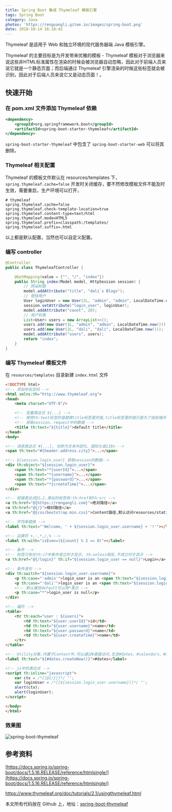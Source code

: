 ```yaml
---
title: Spring Boot 集成 Thymeleaf 模板引擎
tags: Spring Boot
category: Java
photos: 'https://renguangli.gitee.io/images/spring-boot.png'
date: 2018-10-14 16:18:42
---
```


Thymeleaf 是适用于 Web 和独立环境的现代服务器端 Java 模板引擎。

Thymeleaf 的主要目标是为开发带来优雅的模板 - Thymeleaf 模板对于浏览器来说这些非HTML标准属性在渲染的时候会被浏览器自动忽略，因此对于前端人员来说它就是一个静态页面；而后端通过 Thymeleaf 引擎渲染的时候这些标签就会被识别，因此对于后端人员来说它又是动态页面！。

<!-- more -->

## 快速开始

### 在 pom.xml 文件添加 Thymeleaf 依赖

```xml
<dependency>
    <groupId>org.springframework.boot</groupId>
    <artifactId>spring-boot-starter-thymeleaf</artifactId>
</dependency>
```

`spring-boot-starter-thymeleaf` 中包含了 `spring-boot-starter-web` 可以将其删除。

### Thymeleaf 相关配置

Thymeleaf 的模板文件默认在 resources/templates 下，`spring.thymeleaf.cache=false` 开发时关闭缓存，要不然修改模板文件不能及时生效，需要重启，生产环境可以打开，

```properties
# thymeleaf
spring.thymeleaf.cache=false
spring.thymeleaf.check-template-location=true
spring.thymeleaf.content-type=text/html
spring.thymeleaf.mode=HTML5
spring.thymeleaf.prefix=classpath:/templates/
spring.thymeleaf.suffix=.html
```
以上都是默认配置，当然也可以自定义配置。

### 编写 controller

```java
@Controller
public class ThymeleafController {

    @GetMapping(value = {"", "/", "index"})
    public String index(Model model, HttpSession session) {
        // 网站标题
        model.addAttribute("title", "dali`s Blogs");
        // 登陆用户
        User loginUser = new User(2L, "admin", "admin", LocalDateTime.now());
        session.setAttribute("login_user", loginUser);
        model.addAttribute("count", 20);
        // 用户列表
        List<User> users = new ArrayList<>();
        users.add(new User(1L, "admin", "admin", LocalDateTime.now()));
        users.add(new User(2L, "dali", "dali", LocalDateTime.now()));
        model.addAttribute("users", users);
        return "index";
    }
}
```

### 编写 Thymeleaf 模板文件

在 `resources/templates` 目录新建 `index.html` 文件

```html
<!DOCTYPE html>
<!-- 添加命名空间 -->
<html xmlns:th="http://www.thymeleaf.org">
<head>
    <meta charset="UTF-8"/>

    <!-- 变量表达式 ${...} -->
    <!-- 使用th:text标签的值替换title标签里的值,title标签里的值只是为了给前端开发时做展示用的.这样很好的做到了前后端分离 -->
    <!-- 获取session、request中的数据 -->
    <title th:text="${title}">default title</title>
</head>
<body>

<!-- 消息表达式 #{...}, 也称为文本外部化、国际化或i18n -->
<span th:text="#{header.address.city}">...</span>

<!-- ${session.login_user} 获取session的数据-->
<div th:object="${session.login_user}">
    <span th:text="*{userId}">...</span>
    <span th:text="*{username}">...</span>
    <span th:text="*{password}">...</span>
    <span th:text="*{createTime}">...</span>
</div>

<!-- 链接表达式@{…},类似的标签有:th:href和th:src -->
<a th:href="@{https://rengangli.com}">绝对路径</a>
<a th:href="@{/}">相对路径</a>
<a th:href="@{css/bootstrap.min.css}">Content路径,默认访问resources/static下的css文件夹</a>

<!-- 字符串替换 -->
<label th:text="'Welcome, ' + ${session.login_user.username} + '!'"></label>

<!-- 运算符 +,-,*,/,% -->
<label th:with="isEven=(${count} % 2 == 0)"></label>

<!-- 条件 -->
<!-- 标签只有在th:if中条件成立时才显示, th:unless相反,不成立时才显示 -->
<a th:href="@{/login}" th:if="${session.login_user == null}">Login</a>

<!-- 条件语句 -->
<div th:switch="${session.login_user.username}">
    <p th:case="'admin'">login_user is an <span th:text="${session.login_user.username}"></span></p>
    <p th:case="'dali'">login_user is an <span th:text="${session.login_user.username}"></span></p>
    <!-- 默认属性default可以用*表示 -->
    <p th:case="*">login_user is null</p>
</div>

<!-- 遍历 -->
<table>
    <tr th:each="user : ${users}">
        <td th:text="${user.userId}">id</td>
        <td th:text="${user.username}">name</td>
        <td th:text="${user.password}">name</td>
        <td th:text="${user.createTime}">name</td>
    </tr>
</table>

<!-- Utility对象,内置于Context中,可以通过#直接访问,包含#dates、#calendars、#numbers、#strings... -->
<label th:text="${#dates.createNow()}">#dates</label>

<!-- js中的表达式 -->
<script th:inline="javascript">
    var ctx = /*[[@{/}]]*/ '';
    var loginUser = /*[[${session.login_user.username}]]*/ '';
    alert(ctx);
    alert(loginUser);
</script>

</body>
</html>
```

### 效果图

![spring-boot-thymeleaf](https://renguangli.gitee.io/images/spring-boot/spring-boot-thymeleaf.jpg)

## 参考资料

[https://docs.spring.io/spring-boot/docs/1.5.16.RELEASE/reference/htmlsingle/](https://docs.spring.io/spring-boot/docs/1.5.16.RELEASE/reference/htmlsingle/)

<https://www.thymeleaf.org/doc/tutorials/2.1/usingthymeleaf.html>

本文所有代码放在 Github 上，地址：[spring-boot-thymeleaf](https://github.com/renguangli/spring-boot-samples/tree/master/spring-boot-thymeleaf)
